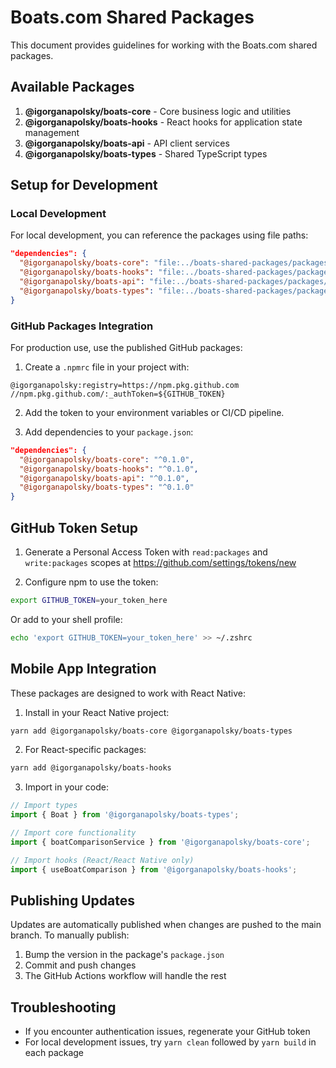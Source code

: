 # Boats.com Shared Packages

This document provides guidelines for working with the Boats.com shared packages.

## Available Packages

1. **@igorganapolsky/boats-core** - Core business logic and utilities
2. **@igorganapolsky/boats-hooks** - React hooks for application state management
3. **@igorganapolsky/boats-api** - API client services 
4. **@igorganapolsky/boats-types** - Shared TypeScript types

## Setup for Development

### Local Development

For local development, you can reference the packages using file paths:

```json
"dependencies": {
  "@igorganapolsky/boats-core": "file:../boats-shared-packages/packages/core",
  "@igorganapolsky/boats-hooks": "file:../boats-shared-packages/packages/hooks",
  "@igorganapolsky/boats-api": "file:../boats-shared-packages/packages/api",
  "@igorganapolsky/boats-types": "file:../boats-shared-packages/packages/types"
}
```

### GitHub Packages Integration

For production use, use the published GitHub packages:

1. Create a `.npmrc` file in your project with:

```
@igorganapolsky:registry=https://npm.pkg.github.com
//npm.pkg.github.com/:_authToken=${GITHUB_TOKEN}
```

2. Add the token to your environment variables or CI/CD pipeline.

3. Add dependencies to your `package.json`:

```json
"dependencies": {
  "@igorganapolsky/boats-core": "^0.1.0",
  "@igorganapolsky/boats-hooks": "^0.1.0",
  "@igorganapolsky/boats-api": "^0.1.0",
  "@igorganapolsky/boats-types": "^0.1.0"
}
```

## GitHub Token Setup

1. Generate a Personal Access Token with `read:packages` and `write:packages` scopes at https://github.com/settings/tokens/new

2. Configure npm to use the token:

```bash
export GITHUB_TOKEN=your_token_here
```

Or add to your shell profile:

```bash
echo 'export GITHUB_TOKEN=your_token_here' >> ~/.zshrc
```

## Mobile App Integration

These packages are designed to work with React Native:

1. Install in your React Native project:

```bash
yarn add @igorganapolsky/boats-core @igorganapolsky/boats-types
```

2. For React-specific packages:

```bash
yarn add @igorganapolsky/boats-hooks
```

3. Import in your code:

```typescript
// Import types
import { Boat } from '@igorganapolsky/boats-types';

// Import core functionality
import { boatComparisonService } from '@igorganapolsky/boats-core';

// Import hooks (React/React Native only)
import { useBoatComparison } from '@igorganapolsky/boats-hooks';
```

## Publishing Updates

Updates are automatically published when changes are pushed to the main branch. To manually publish:

1. Bump the version in the package's `package.json`
2. Commit and push changes
3. The GitHub Actions workflow will handle the rest

## Troubleshooting

- If you encounter authentication issues, regenerate your GitHub token
- For local development issues, try `yarn clean` followed by `yarn build` in each package
